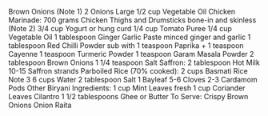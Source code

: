 Brown Onions (Note 1)
2 Onions Large
1/2 cup Vegetable Oil
Chicken Marinade:
700 grams Chicken Thighs and Drumsticks bone-in and skinless (Note 2)
3/4 cup Yogurt or hung curd
1/4 cup Tomato Puree
1/4 cup Vegetable Oil
1 tablespoon Ginger Garlic Paste minced ginger and garlic
1 tablespoon Red Chilli Powder sub with 1 teaspoon Paprika + 1 teaspoon Cayenne
1 teaspoon Turmeric Powder
1 teaspoon Garam Masala Powder
2 tablespoon Brown Onions
1 1/4 teaspoon Salt
Saffron:
2 tablespoon Hot Milk
10-15 Saffron strands
Parboiled Rice (70% cooked):
2 cups Basmati Rice Note 3
6 cups Water
2 tablespoon Salt
1 Bayleaf
5-6 Cloves
2-3 Cardamom Pods
Other Biryani Ingredients:
1 cup Mint Leaves fresh
1 cup Coriander Leaves Cilantro
1 1/2 tablespoons Ghee or Butter
To Serve:
Crispy Brown Onions
Onion Raita
